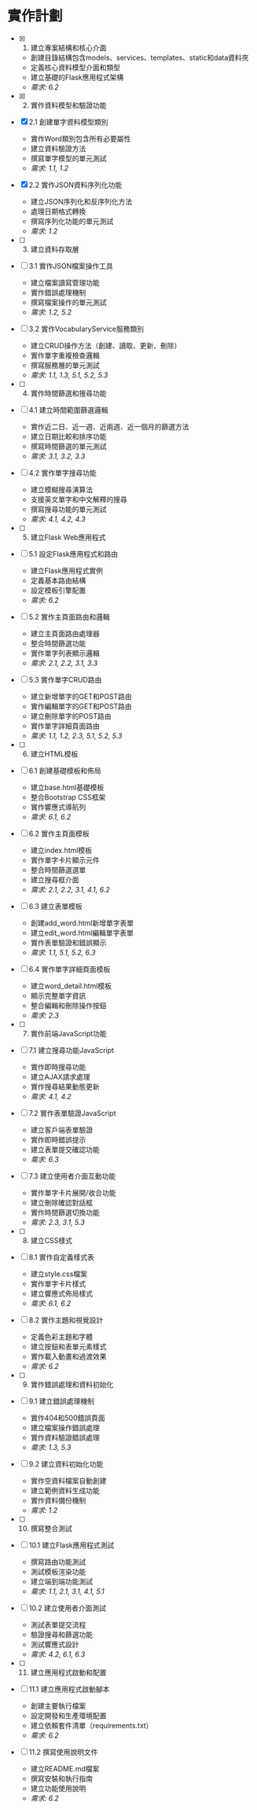 # 實作計劃

- [x] 1. 建立專案結構和核心介面
  - 創建目錄結構包含models、services、templates、static和data資料夾
  - 定義核心資料模型介面和類型
  - 建立基礎的Flask應用程式架構
  - _需求: 6.2_

- [x] 2. 實作資料模型和驗證功能







- [x] 2.1 創建單字資料模型類別




  - 實作Word類別包含所有必要屬性
  - 建立資料驗證方法
  - 撰寫單字模型的單元測試
  - _需求: 1.1, 1.2_

- [x] 2.2 實作JSON資料序列化功能


  - 建立JSON序列化和反序列化方法
  - 處理日期格式轉換
  - 撰寫序列化功能的單元測試
  - _需求: 1.2_

- [ ] 3. 建立資料存取層
- [ ] 3.1 實作JSON檔案操作工具
  - 建立檔案讀寫管理功能
  - 實作錯誤處理機制
  - 撰寫檔案操作的單元測試
  - _需求: 1.2, 5.2_

- [ ] 3.2 實作VocabularyService服務類別
  - 建立CRUD操作方法（創建、讀取、更新、刪除）
  - 實作單字重複檢查邏輯
  - 撰寫服務層的單元測試
  - _需求: 1.1, 1.3, 5.1, 5.2, 5.3_

- [ ] 4. 實作時間篩選和搜尋功能
- [ ] 4.1 建立時間範圍篩選邏輯
  - 實作近二日、近一週、近兩週、近一個月的篩選方法
  - 建立日期比較和排序功能
  - 撰寫時間篩選的單元測試
  - _需求: 3.1, 3.2, 3.3_

- [ ] 4.2 實作單字搜尋功能
  - 建立模糊搜尋演算法
  - 支援英文單字和中文解釋的搜尋
  - 撰寫搜尋功能的單元測試
  - _需求: 4.1, 4.2, 4.3_

- [ ] 5. 建立Flask Web應用程式
- [ ] 5.1 設定Flask應用程式和路由
  - 建立Flask應用程式實例
  - 定義基本路由結構
  - 設定模板引擎配置
  - _需求: 6.2_

- [ ] 5.2 實作主頁面路由和邏輯
  - 建立主頁面路由處理器
  - 整合時間篩選功能
  - 實作單字列表顯示邏輯
  - _需求: 2.1, 2.2, 3.1, 3.3_

- [ ] 5.3 實作單字CRUD路由
  - 建立新增單字的GET和POST路由
  - 實作編輯單字的GET和POST路由
  - 建立刪除單字的POST路由
  - 實作單字詳細頁面路由
  - _需求: 1.1, 1.2, 2.3, 5.1, 5.2, 5.3_

- [ ] 6. 建立HTML模板
- [ ] 6.1 創建基礎模板和佈局
  - 建立base.html基礎模板
  - 整合Bootstrap CSS框架
  - 實作響應式導航列
  - _需求: 6.1, 6.2_

- [ ] 6.2 實作主頁面模板
  - 建立index.html模板
  - 實作單字卡片顯示元件
  - 整合時間篩選選單
  - 建立搜尋框介面
  - _需求: 2.1, 2.2, 3.1, 4.1, 6.2_

- [ ] 6.3 建立表單模板
  - 創建add_word.html新增單字表單
  - 建立edit_word.html編輯單字表單
  - 實作表單驗證和錯誤顯示
  - _需求: 1.1, 5.1, 5.2, 6.3_

- [ ] 6.4 實作單字詳細頁面模板
  - 建立word_detail.html模板
  - 顯示完整單字資訊
  - 整合編輯和刪除操作按鈕
  - _需求: 2.3_

- [ ] 7. 實作前端JavaScript功能
- [ ] 7.1 建立搜尋功能JavaScript
  - 實作即時搜尋功能
  - 建立AJAX請求處理
  - 實作搜尋結果動態更新
  - _需求: 4.1, 4.2_

- [ ] 7.2 實作表單驗證JavaScript
  - 建立客戶端表單驗證
  - 實作即時錯誤提示
  - 建立表單提交確認功能
  - _需求: 6.3_

- [ ] 7.3 建立使用者介面互動功能
  - 實作單字卡片展開/收合功能
  - 建立刪除確認對話框
  - 實作時間篩選切換功能
  - _需求: 2.3, 3.1, 5.3_

- [ ] 8. 建立CSS樣式
- [ ] 8.1 實作自定義樣式表
  - 建立style.css檔案
  - 實作單字卡片樣式
  - 建立響應式佈局樣式
  - _需求: 6.1, 6.2_

- [ ] 8.2 實作主題和視覺設計
  - 定義色彩主題和字體
  - 建立按鈕和表單元素樣式
  - 實作載入動畫和過渡效果
  - _需求: 6.2_

- [ ] 9. 實作錯誤處理和資料初始化
- [ ] 9.1 建立錯誤處理機制
  - 實作404和500錯誤頁面
  - 建立檔案操作錯誤處理
  - 實作資料驗證錯誤處理
  - _需求: 1.3, 5.3_

- [ ] 9.2 建立資料初始化功能
  - 實作空資料檔案自動創建
  - 建立範例資料生成功能
  - 實作資料備份機制
  - _需求: 1.2_

- [ ] 10. 撰寫整合測試
- [ ] 10.1 建立Flask應用程式測試
  - 撰寫路由功能測試
  - 測試模板渲染功能
  - 建立端到端功能測試
  - _需求: 1.1, 2.1, 3.1, 4.1, 5.1_

- [ ] 10.2 建立使用者介面測試
  - 測試表單提交流程
  - 驗證搜尋和篩選功能
  - 測試響應式設計
  - _需求: 4.2, 6.1, 6.3_

- [ ] 11. 建立應用程式啟動和配置
- [ ] 11.1 建立應用程式啟動腳本
  - 創建主要執行檔案
  - 設定開發和生產環境配置
  - 建立依賴套件清單（requirements.txt）
  - _需求: 6.2_

- [ ] 11.2 撰寫使用說明文件
  - 建立README.md檔案
  - 撰寫安裝和執行指南
  - 建立功能使用說明
  - _需求: 6.2_